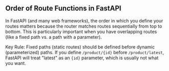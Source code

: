 ## Order of Route Functions in FastAPI
In FastAPI (and many web frameworks), the order in which you define your routes matters because the router matches routes sequentially from top to bottom. This is particularly important when you have overlapping routes (like a fixed path vs. a path with a parameter).

Key Rule:
Fixed paths (static routes) should be defined before dynamic (parameterized) paths.
If you define `/product/{id}` before `/product/latest`, FastAPI will treat "latest" as an `{id}` parameter, which is usually not what you want.